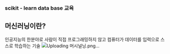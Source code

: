 ### scikit - learn data base 교육

## 머신러닝이란?
인공지능의 한분야로 사람이 직접 프로그래밍하지 않고 컴퓨터가 데이터를 입력으로 스스로 학습하는 기술
![Uploading 머시널닝.png…]()


